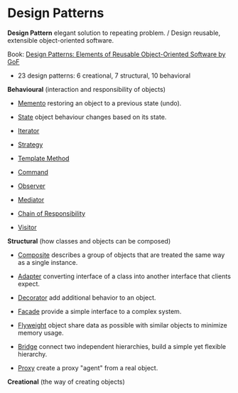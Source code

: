 # Design Patterns

**Design Pattern** elegant solution to repeating problem. / Design reusable, extensible object-oriented software.

Book: [Design Patterns: Elements of Reusable Object-Oriented Software by GoF](https://www.amazon.com/Design-Patterns-Elements-Reusable-Object-Oriented/dp/0201633612)
* 23 design patterns: 6 creational, 7 structural, 10 behavioral



**Behavioural** (interaction and responsibility of objects)

* [Memento](https://github.com/shamy1st/design-pattern-memento-java) restoring an object to a previous state (undo).

* [State](https://github.com/shamy1st/design-pattern-state-java) object behaviour changes based on its state.

* [Iterator](https://github.com/shamy1st/design-pattern-iterator-java)

* [Strategy](https://github.com/shamy1st/design-pattern-strategy-java)

* [Template Method](https://github.com/shamy1st/design-pattern-template-java)

* [Command](https://github.com/shamy1st/design-pattern-command-java)

* [Observer](https://github.com/shamy1st/design-pattern-observer-java)

* [Mediator](https://github.com/shamy1st/design-pattern-mediator-java)

* [Chain of Responsibility](https://github.com/shamy1st/design-pattern-chain-of-responsibility-java)

* [Visitor](https://github.com/shamy1st/design-pattern-visitor-java)

**Structural** (how classes and objects can be composed)
* [Composite](https://github.com/shamy1st/design-pattern-composite-java) describes a group of objects that are treated the same way as a single instance.

* [Adapter](https://github.com/shamy1st/design-pattern-adapter-java) converting interface of a class into another interface that clients expect.

* [Decorator](https://github.com/shamy1st/design-pattern-decorator-java) add additional behavior to an object.

* [Facade](https://github.com/shamy1st/design-pattern-facade-java) provide a simple interface to a complex system.

* [Flyweight](https://github.com/shamy1st/design-pattern-flyweight-java) object share data as possible with similar objects to minimize memory usage.

* [Bridge](https://github.com/shamy1st/design-pattern-bridge-java) connect two independent hierarchies, build a simple yet flexible hierarchy.

* [Proxy](https://github.com/shamy1st/design-pattern-proxy-java) create a proxy "agent" from a real object.

**Creational** (the way of creating objects)
